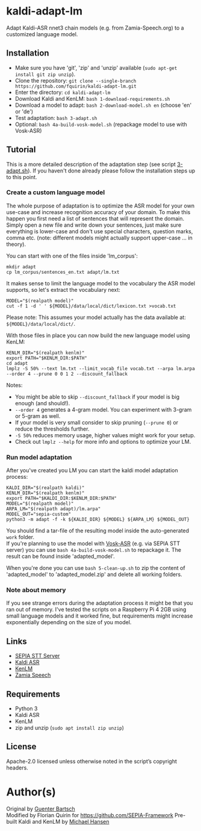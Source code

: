 # kaldi-adapt-lm

Adapt Kaldi-ASR nnet3 chain models (e.g. from Zamia-Speech.org) to a customized language model.

## Installation

- Make sure you have 'git', 'zip' and 'unzip' available (`sudo apt-get install git zip unzip`).
- Clone the repository: `git clone --single-branch https://github.com/fquirin/kaldi-adapt-lm.git`
- Enter the directory: `cd kaldi-adapt-lm`
- Download Kaldi and KenLM: `bash 1-download-requirements.sh`
- Download a model to adapt: `bash 2-download-model.sh en` (choose 'en' or 'de')
- Test adaptation: `bash 3-adapt.sh`
- Optional: `bash 4a-build-vosk-model.sh` (repackage model to use with Vosk-ASR)

## Tutorial

This is a more detailed description of the adaptation step (see script [3-adapt.sh](3-adapt.sh)). If you haven't done already please follow the installation steps up to this point.

### Create a custom language model

The whole purpose of adaptation is to optimize the ASR model for your own use-case and increase recognition accuracy of your domain.
To make this happen you first need a list of sentences that will represent the domain.
Simply open a new file and write down your sentences, just make sure everything is lower-case and don't use special characters, question marks, comma etc. (note: different models might actually support upper-case ... in theory).  
  
You can start with one of the files inside 'lm_corpus':
```
mkdir adapt
cp lm_corpus/sentences_en.txt adapt/lm.txt
```

It makes sense to limit the language model to the vocabulary the ASR model supports, so let's extract the vocabulary next:
```
MODEL="$(realpath model)"
cut -f 1 -d ' ' ${MODEL}/data/local/dict/lexicon.txt >vocab.txt
```

Please note: This assumes your model actually has the data available at: `${MODEL}/data/local/dict/`.  
  
With those files in place you can now build the new language model using KenLM:
```
KENLM_DIR="$(realpath kenlm)"
export PATH="$KENLM_DIR:$PATH"
cd adapt
lmplz -S 50% --text lm.txt --limit_vocab_file vocab.txt --arpa lm.arpa --order 4 --prune 0 0 1 2 --discount_fallback
```

Notes:
- You might be able to skip `--discount_fallback` if your model is big enough (and should!).
- `--order 4` generates a 4-gram model. You can experiment with 3-gram or 5-gram as well.
- If your model is very small consider to skip pruning (`--prune 0`) or reduce the thresholds further.
- `-S 50%` reduces memory usage, higher values might work for your setup.
- Check out `lmplz --help` for more info and options to optimize your LM.

### Run model adaptation

After you've created you LM you can start the kaldi model adaptation process:
```
KALDI_DIR="$(realpath kaldi)"
KENLM_DIR="$(realpath kenlm)"
export PATH="$KALDI_DIR:$KENLM_DIR:$PATH"
MODEL="$(realpath model)"
ARPA_LM="$(realpath adapt)/lm.arpa"
MODEL_OUT="sepia-custom"
python3 -m adapt -f -k ${KALDI_DIR} ${MODEL} ${ARPA_LM} ${MODEL_OUT}
```

You should find a tar-file of the resulting model inside the auto-generated `work` folder.  
If you're planning to use the model with [Vosk-ASR](https://alphacephei.com/vosk/) (e.g. via SEPIA STT server) you can use `bash 4a-build-vosk-model.sh` to repackage it. The result can be found inside 'adapted_model'.  
  
When you're done you can use `bash 5-clean-up.sh` to zip the content of 'adapted_model' to 'adapted_model.zip' and delete all working folders.

### Note about memory

If you see strange errors during the adaptation process it might be that you ran out of memory.
I've tested the scripts on a Raspberry Pi 4 2GB using small language models and it worked fine, but requirements might increase exponentially depending on the size of you model.

## Links

- [SEPIA STT Server](https://github.com/SEPIA-Framework/sepia-stt-server)
- [Kaldi ASR](http://kaldi-asr.org)
- [KenLM](https://github.com/kpu/kenlm)
- [Zamia Speech](https://zamia-speech.org)

## Requirements

- Python 3
- Kaldi ASR
- KenLM
- zip and unzip (`sudo apt install zip unzip`)

## License

Apache-2.0 licensed unless otherwise noted in the script’s copyright headers.

# Author(s)

Original by [Guenter Bartsch](https://zamia-speech.org)  
Modified by Florian Quirin for https://github.com/SEPIA-Framework
Pre-built Kaldi and KenLM by [Michael Hansen](https://github.com/synesthesiam)
